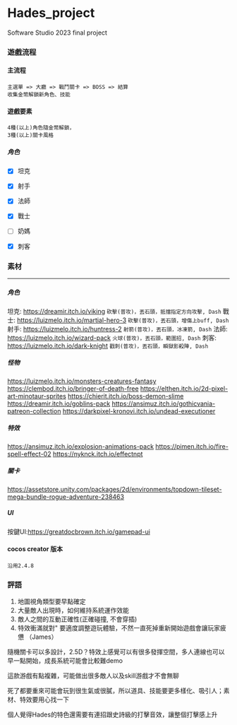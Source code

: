 # Hades_project
Software Studio 2023 final project

### 遊戲流程
####  主流程
    主選單 => 大廳 => 戰鬥關卡 => BOSS => 結算
    收集金幣解鎖新角色、技能
    
#### 遊戲要素
    4種(以上)角色隨金幣解鎖，
    3種(以上)關卡風格
    
##### 角色
- [x] 坦克
- [x] 射手
- [x] 法師
- [x] 戰士
- [ ] 奶媽
- [x] 刺客
    

### 素材
---
##### 角色
<!-- 
瑟雷西：https://luizmelo.itch.io/ghost-warrior-3

李星: https://ansimuz.itch.io/gothicvania-church-pack

亞所: https://luizmelo.itch.io/martial-hero

雞毛撢子: https://luizmelo.itch.io/evil-wizard-2

貓貓: https://luizmelo.itch.io/pet-cat-pack -->

坦克: https://dreamir.itch.io/viking
`砍擊(普攻)，丟石頭，抵擋指定方向攻擊, Dash`
戰士: https://luizmelo.itch.io/martial-hero-3
`砍擊(普攻)，丟石頭，增傷上buff, Dash`
射手: https://luizmelo.itch.io/huntress-2
`射箭(普攻)，丟石頭，冰凍箭, Dash`
法師: https://luizmelo.itch.io/wizard-pack
`火球(普攻)，丟石頭，範圍招, Dash`
刺客: https://luizmelo.itch.io/dark-knight
`戳刺(普攻)，丟石頭，瞬獄影殺陣, Dash`


<!-- https://luizmelo.itch.io/hero-knight
https://luizmelo.itch.io/knight-pack
https://luizmelo.itch.io/knights-pack
https://luizmelo.itch.io/fire-worm 
https://aamatniekss.itch.io/fantasy-knight-free-pixelart-animated-character -->


##### 怪物
https://luizmelo.itch.io/monsters-creatures-fantasy
https://clembod.itch.io/bringer-of-death-free
https://elthen.itch.io/2d-pixel-art-minotaur-sprites
https://chierit.itch.io/boss-demon-slime
https://dreamir.itch.io/goblins-pack
https://ansimuz.itch.io/gothicvania-patreon-collection
https://darkpixel-kronovi.itch.io/undead-executioner

##### 特效
https://ansimuz.itch.io/explosion-animations-pack
https://pimen.itch.io/fire-spell-effect-02
https://nyknck.itch.io/effectnpt

##### 關卡
https://assetstore.unity.com/packages/2d/environments/topdown-tileset-mega-bundle-rogue-adventure-238463


##### UI
按鍵UI:https://greatdocbrown.itch.io/gamepad-ui

#### cocos creator 版本
    沿用2.4.8

### 評語

1. 地圖視角類型要早點確定
2. 大量敵人出現時，如何維持系統運作效能
3. 敵人之間的互動正確性(正確碰撞, 不會穿插)
4. 特效衝滿就對"	要適度調整遊玩體驗，不然一直死掉重新開始遊戲會讓玩家疲憊	（James）

隨機關卡可以多設計，2.5D？特效上感覺可以有很多發揮空間，多人連線也可以早一點開始，成長系統可能會比較難demo	

這款游戲有點複雜，可能做出很多敵人以及skill游戲才不會無聊	

死了都要重來可能會玩到很生氣或很膩，所以道具、技能要更多樣化、吸引人；素材、特效要用心找一下	

個人覺得Hades的特色還需要有連招跟史詩級的打擊音效，讓整個打擊感上升
